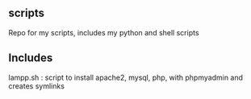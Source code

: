 ## scripts
Repo for my scripts, includes my python and shell scripts

## Includes
  lampp.sh : script to install apache2, mysql, php, with phpmyadmin and creates symlinks
